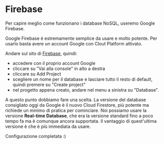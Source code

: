 # Firebase

Per capire meglio come funzionano i database NoSQL, useremo Google Firebase.

Google Firebase è estremamente semplice da usare e molto potente. Per usarlo basta avere un account Google con Clout Platform attivato.

Andare sul sito di [Firebase](http://firebase.google.com/), quindi:
- accedere con il proprio account Google
- cliccare su "Vai alla console" in alto a destra
- cliccare su Add Project
- scegliere un nome per il database e lasciare tutto il resto di default, quindi premere su "Create project"
- nel progetto appena creato, andare nel menu a sinistra su "Database".

A questo punto dobbiamo fare una scelta. La versione del database consigliato oggi da Google è il nuovo Cloud Firestore, più potente ma richiede un minimo di pratica per cominciare. Noi possiamo usare la versione **Real-time Database**, che era la versione standard fino a poco tempo fa ma è comunque ancora supportata. Il vantaggio di quest'ultima versione è che è più immediata da usare.

Configurazione completata :)
